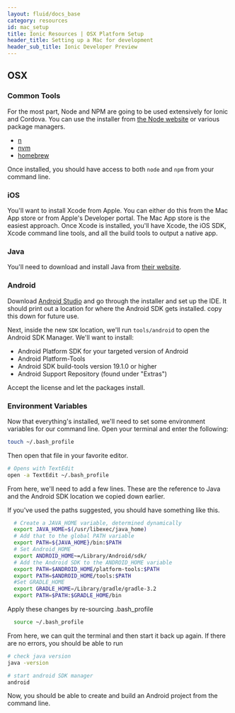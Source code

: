 ```yaml
---
layout: fluid/docs_base
category: resources
id: mac_setup
title: Ionic Resources | OSX Platform Setup
header_title: Setting up a Mac for development
header_sub_title: Ionic Developer Preview
---
```


## OSX

### Common Tools

For the most part, Node and NPM are going to be used extensively for Ionic and Cordova. You can use the installer from [the Node website](https://nodejs.org) or various package managers.

- [n](https://github.com/tj/n)
- [nvm](https://github.com/creationix/nvm)
- [homebrew](http://brew.sh)

Once installed, you should have access to both `node` and `npm` from your command line.


### iOS
You'll want to install Xcode from Apple. You can either do this from the Mac App store or from Apple's Developer portal. The Mac App store is the easiest approach. Once Xcode is installed, you'll have Xcode, the iOS SDK, Xcode command line tools, and all the build tools to output a native app.

### Java
You'll need to download and install Java from [their website](http://www.oracle.com/technetwork/java/javase/downloads/jdk8-downloads-2133151.html).

### Android
Download [Android Studio](https://developer.android.com/studio/) and go through the installer and set up the IDE. It should print out a location for where the Android SDK gets installed. copy this down for future use.

Next, inside the new `SDK` location, we'll run `tools/android` to open the Android SDK Manager. We'll want to install:

- Android Platform SDK for your targeted version of Android
- Android Platform-Tools
- Android SDK build-tools version 19.1.0 or higher
- Android Support Repository (found under "Extras")

Accept the license and let the packages install.

### Environment Variables
Now that everything's installed, we'll need to set some environment variables for our command line. Open your terminal and enter the following:

```bash
touch ~/.bash_profile
```

Then open that file in your favorite editor.

```bash
# Opens with TextEdit
open -a TextEdit ~/.bash_profile
```

From here, we'll need to add a few lines. These are the reference to Java and the Android SDK location we copied down earlier.

If you've used the paths suggested, you should have something like this.


```bash
  # Create a JAVA_HOME variable, determined dynamically
  export JAVA_HOME=$(/usr/libexec/java_home)
  # Add that to the global PATH variable
  export PATH=${JAVA_HOME}/bin:$PATH
  # Set Android_HOME
  export ANDROID_HOME~=/Library/Android/sdk/
  # Add the Android SDK to the ANDROID_HOME variable
  export PATH=$ANDROID_HOME/platform-tools:$PATH
  export PATH=$ANDROID_HOME/tools:$PATH
  #Set GRADLE_HOME
  export GRADLE_HOME=/Library/gradle/gradle-3.2
  export PATH=$PATH:$GRADLE_HOME/bin
```

Apply these changes by re-sourcing .bash_profile

```bash
  source ~/.bash_profile
```

From here, we can quit the terminal and then start it back up again. If there are no errors, you should be able to run

```bash
# check java version
java -version

# start android SDK manager
android
```

Now, you should be able to create and build an Android project from the command line.
